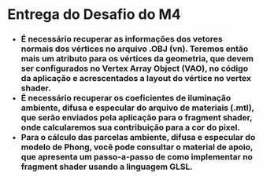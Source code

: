 <h1>Entrega do Desafio do M4</h1>

<h3>
  <ul>
    <li>É necessário recuperar as informações dos vetores normais dos vértices no arquivo .OBJ (vn). Teremos então mais um atributo para os vértices da geometria, que devem ser configurados no Vertex Array Object (VAO), no código da aplicação e acrescentados a layout do vértice no vertex shader.</li>
    <li>É necessário recuperar os coeficientes de iluminação ambiente, difusa e especular do arquivo de materiais (.mtl), que serão enviados pela aplicação para o fragment shader, onde calcularemos sua contribuição para a cor do pixel.</li>
    <li>Para o cálculo das parcelas ambiente, difusa e especular do modelo de Phong, você pode consultar o material de apoio, que apresenta um passo-a-passo de como implementar no fragment shader usando a linguagem GLSL.</li>
  </ul>
</h3>



